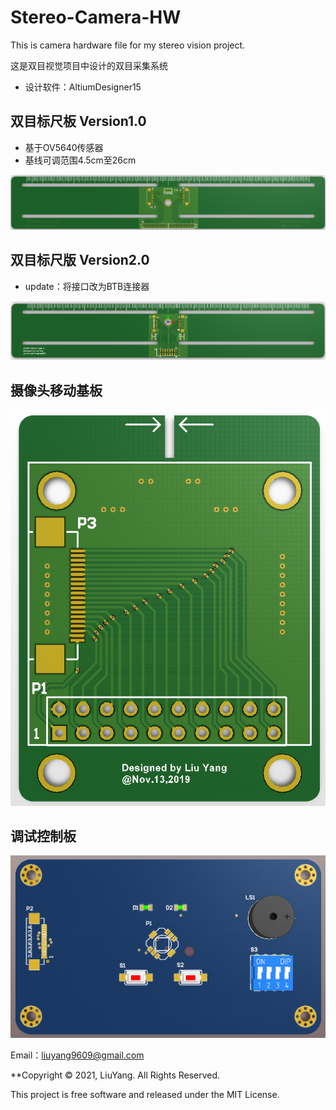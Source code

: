 # Stereo-Camera-HW
This is camera hardware file for my stereo vision project.

这是双目视觉项目中设计的双目采集系统

* 设计软件：AltiumDesigner15

## 双目标尺板 Version1.0
* 基于OV5640传感器
* 基线可调范围4.5cm至26cm

![stereover1](https://github.com/liuyang9609/Stereo-Camera-HW/blob/master/ReadmeImg/stereover1.png)

## 双目标尺版 Version2.0
* update：将接口改为BTB连接器

![stereover2](https://github.com/liuyang9609/Stereo-Camera-HW/blob/master/ReadmeImg/stereover2.png)

## 摄像头移动基板

![baseboard](https://github.com/liuyang9609/Stereo-Camera-HW/blob/master/ReadmeImg/baseboard.png)

## 调试控制板

![controlboard](https://github.com/liuyang9609/Stereo-Camera-HW/blob/master/ReadmeImg/controlboard.png)

Email：liuyang9609@gmail.com

**Copyright © 2021, LiuYang. All Rights Reserved. 

This project is free software and released under the MIT License.
